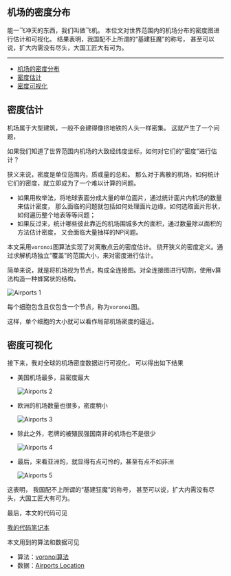 ## 机场的密度分布

能一飞冲天的东西，我们叫做飞机。
本位文对世界范围内的机场分布的密度图进行估计和可视化。
结果表明，我国配不上所谓的“基建狂魔”的称号，
甚至可以说，扩大内需没有尽头，大国工匠大有可为。

---

- [机场的密度分布](#机场的密度分布)
- [密度估计](#密度估计)
- [密度可视化](#密度可视化)


## 密度估计

机场属于大型建筑，一般不会建得像挤地铁的人头一样密集。
这就产生了一个问题，

如果我们知道了世界范围内机场的大致经纬度坐标，如何对它们的“密度”进行估计？

狭义来说，密度是单位范围内，质或量的总和。
那么对于离散的机场，如何统计它们的密度，就立即成为了一个难以计算的问题。

- 如果用枚举法，将地球表面分成大量的单位面片，通过统计面片内机场的数量来估计密度，
  那么面临的问题就包括如何处理面片边缘，如何选取面片形状，如何遍历整个地表等等问题；
- 如果反过来，统计哪些彼此靠近的机场围城多大的面积，通过数量除以面积的方法估计密度，
  又会面临大量抽样的NP问题。

本文采用`voronoi`图算法实现了对离散点云的密度估计。
绕开狭义的密度定义。通过求解机场独立“覆盖”的范围大小，来对密度进行估计。

简单来说，就是将机场视为节点，构成全连接图。对全连接图进行切割，使用v算法构造一种蜂窝状的结构，

![Airports 1](./airports-1.png)

每个细胞包含且仅包含一个节点，称为`voronoi`图。

这样，单个细胞的大小就可以看作局部机场密度的逼近。

## 密度可视化

接下来，我对全球的机场密度数据进行可视化，
可以得出如下结果

- 美国机场最多，且密度最大

  ![Airports 2](./airports-2.png)

- 欧洲的机场数量也很多，密度稍小

  ![Airports 3](./airports-3.png)

- 除此之外，老牌的被殖民强国南非的机场也不是很少

  ![Airports 4](./airports-4.png)

- 最后，来看亚洲的，就显得有点可怜的，甚至有点不如非洲

  ![Airports 5](./airports-5.png)

这表明，
我国配不上所谓的“基建狂魔”的称号，
甚至可以说，扩大内需没有尽头，大国工匠大有可为。

最后，本文的代码可见

[我的代码笔记本](https://observablehq.com/@listenzcc/world-airports-density-elevation "我的代码笔记本")

本文用到的算法和数据可见

- 算法：[voronoi算法](https://github.com/d3/d3-voronoi "voronoi算法")
- 数据：[Airports Location](https://github.com/mwgg/Airports.git "Airports Location")